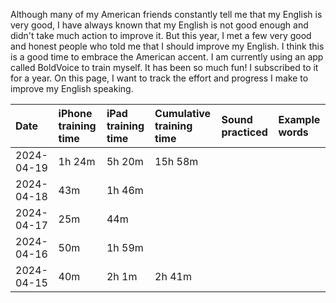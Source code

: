Although many of my American friends constantly tell me that my English is very good, I have always known that my English is not good enough and didn't take much action to improve it. But this year, I met a few very good and honest people who told me that I should improve my English. I think this is a good time to embrace the American accent. I am currently using an app called BoldVoice to train myself. It has been so much fun! I subscribed to it for a year. On this page, I want to track the effort and progress I make to improve my English speaking. 

| Date        | iPhone training time | iPad training time | Cumulative training time | Sound practiced | Example words | 
| :-----      | :-----               | :-----             | :-----          | :----         | :-----    |
| 2024-04-19  | 1h 24m               | 5h 20m             |  15h 58m        |               |           |
| 2024-04-18  | 43m                  | 1h 46m             |                 |               |           |
| 2024-04-17  | 25m                  | 44m                |                 |               |           |
| 2024-04-16  | 50m                  | 1h 59m             |                 |               |           |
| 2024-04-15  | 40m                  | 2h 1m              |  2h 41m         |               |           |



